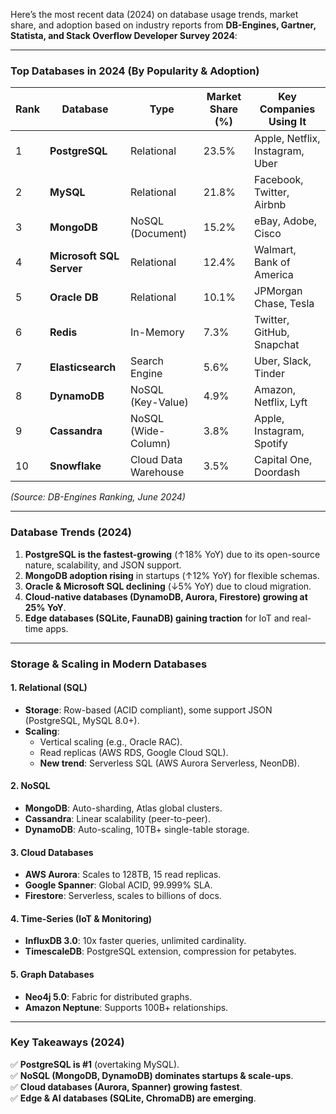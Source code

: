 Here’s the most recent data (2024) on database usage trends, market share, and adoption based on industry reports from **DB-Engines, Gartner, Statista, and Stack Overflow Developer Survey 2024**:

---

### **Top Databases in 2024 (By Popularity & Adoption)**
| Rank | Database        | Type       | Market Share (%) | Key Companies Using It |
|------|----------------|------------|------------------|------------------------|
| 1    | **PostgreSQL** | Relational | 23.5%            | Apple, Netflix, Instagram, Uber |
| 2    | **MySQL**      | Relational | 21.8%            | Facebook, Twitter, Airbnb |
| 3    | **MongoDB**    | NoSQL (Document) | 15.2%   | eBay, Adobe, Cisco |
| 4    | **Microsoft SQL Server** | Relational | 12.4% | Walmart, Bank of America |
| 5    | **Oracle DB**  | Relational | 10.1%            | JPMorgan Chase, Tesla |
| 6    | **Redis**      | In-Memory  | 7.3%             | Twitter, GitHub, Snapchat |
| 7    | **Elasticsearch** | Search Engine | 5.6%       | Uber, Slack, Tinder |
| 8    | **DynamoDB**   | NoSQL (Key-Value) | 4.9% | Amazon, Netflix, Lyft |
| 9    | **Cassandra**  | NoSQL (Wide-Column) | 3.8% | Apple, Instagram, Spotify |
| 10   | **Snowflake**  | Cloud Data Warehouse | 3.5% | Capital One, Doordash |

*(Source: DB-Engines Ranking, June 2024)*

---

### **Database Trends (2024)**
1. **PostgreSQL is the fastest-growing** (↑18% YoY) due to its open-source nature, scalability, and JSON support.
2. **MongoDB adoption rising** in startups (↑12% YoY) for flexible schemas.
3. **Oracle & Microsoft SQL declining** (↓5% YoY) due to cloud migration.
4. **Cloud-native databases (DynamoDB, Aurora, Firestore) growing at 25% YoY**.
5. **Edge databases (SQLite, FaunaDB) gaining traction** for IoT and real-time apps.

---

### **Storage & Scaling in Modern Databases**
#### **1. Relational (SQL)**
- **Storage**: Row-based (ACID compliant), some support JSON (PostgreSQL, MySQL 8.0+).
- **Scaling**:  
  - Vertical scaling (e.g., Oracle RAC).  
  - Read replicas (AWS RDS, Google Cloud SQL).  
  - **New trend**: Serverless SQL (AWS Aurora Serverless, NeonDB).  

#### **2. NoSQL**
- **MongoDB**: Auto-sharding, Atlas global clusters.  
- **Cassandra**: Linear scalability (peer-to-peer).  
- **DynamoDB**: Auto-scaling, 10TB+ single-table storage.  

#### **3. Cloud Databases**
- **AWS Aurora**: Scales to 128TB, 15 read replicas.  
- **Google Spanner**: Global ACID, 99.999% SLA.  
- **Firestore**: Serverless, scales to billions of docs.  

#### **4. Time-Series (IoT & Monitoring)**
- **InfluxDB 3.0**: 10x faster queries, unlimited cardinality.  
- **TimescaleDB**: PostgreSQL extension, compression for petabytes.  

#### **5. Graph Databases**
- **Neo4j 5.0**: Fabric for distributed graphs.  
- **Amazon Neptune**: Supports 100B+ relationships.  

---

### **Key Takeaways (2024)**
✅ **PostgreSQL is #1** (overtaking MySQL).  
✅ **NoSQL (MongoDB, DynamoDB) dominates startups & scale-ups**.  
✅ **Cloud databases (Aurora, Spanner) growing fastest**.  
✅ **Edge & AI databases (SQLite, ChromaDB) are emerging**.  
